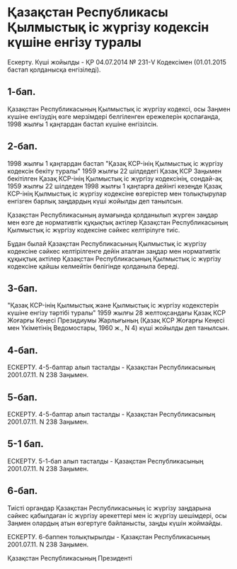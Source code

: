 # Қазақстан Республикасы Қылмыстық iс жүргiзу кодексiн күшiне енгiзу туралы

Ескерту. Күші жойылды - ҚР 04.07.2014 № 231-V Кодексімен (01.01.2015 бастап қолданысқа енгізіледі).

## 1-бап.

Қазақстан Республикасының Қылмыстық iс жүргiзу кодексi, осы Заңмен күшiне енгiзудiң өзге мерзiмдерi белгiленген ережелерiн қоспағанда, 1998 жылғы 1 қаңтардан бастап күшiне енгiзiлсiн.

## 2-бап.

1998 жылғы 1 қаңтардан бастап "Қазақ КСР-iнiң Қылмыстық iс жүргiзу кодексiн бекiту туралы" 1959 жылғы 22 шiлдедегi Қазақ КСР Заңымен бекiтiлген Қазақ КСР-iнiң Қылмыстық iс жүргiзу кодексiнiң, сондай-ақ 1959 жылғы 22 шiлдеден 1998 жылғы 1 қаңтарға дейiнгi кезеңде Қазақ КСР-iнiң Қылмыстық iс жүргiзу кодексiне өзгерiстер мен толықтырулар енгiзген барлық заңдардың күшi жойылды деп танылсын.

Қазақстан Республикасының аумағында қолданылып жүрген заңдар мен өзге де нормативтiк құқықтық актiлер Қазақстан Республикасының Қылмыстық iс жүргiзу кодексiне сәйкес келтiрiлуге тиiс.

Бұдан былай Қазақстан Республикасының Қылмыстық iс жүргiзу кодексiне сәйкес келтiрiлгенге дейiн аталған заңдар мен нормативтiк құқықтық актiлер Қазақстан Республикасының Қылмыстық iс жүргiзу кодексiне қайшы келмейтiн бөлiгiнде қолданыла бередi.

## 3-бап.

"Қазақ КСР-iнiң Қылмыстық және Қылмыстық iс жүргiзу кодекстерiн күшiне енгiзу тәртiбi туралы" 1959 жылғы 28 желтоқсандағы Қазақ КСР Жоғарғы Кеңесi Президиумы Жарлығының (Қазақ КСР Жоғарғы Кеңесi мен Үкiметiнiң Ведомостары, 1960 ж., N 4) күшi жойылды деп танылсын.

## 4-бап.

ЕСКЕРТУ. 4-5-баптар алып тасталды - Қазақстан Республикасының 2001.07.11. N 238 Заңымен.

## 5-бап.

ЕСКЕРТУ. 4-5-баптар алып тасталды - Қазақстан Республикасының 2001.07.11. N 238 Заңымен.

## 5-1 бап.

ЕСКЕРТУ. 5-1-бап алып тасталды - Қазақстан Республикасының 2001.07.11. N 238 Заңымен.

## 6-бап.

Тиiстi органдар Қазақстан Республикасының iс жүргiзу заңдарына сәйкес қабылдаған iс жүргiзу әрекеттерi мен iс жүргiзу шешiмдерi, осы Заңмен олардың атын өзгертуге байланысты, заңды күшiн жоймайды.

ЕСКЕРТУ. 6-баппен толықтырылды - Қазақстан Республикасының 2001.07.11. N 238 Заңымен.

Қазақстан Республикасының Президентi

